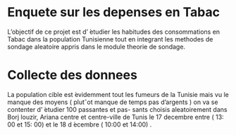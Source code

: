 # Enquete sur les depenses en Tabac
L’objectif de ce projet est d’ ́etudier les habitudes des consommations en Tabac dans la population Tunisienne tout en integrant les methodes de sondage aleatoire appris dans le module theorie de sondage.
# Collecte des donnees
La population cible est  ́evidemment tout les fumeurs de la Tunisie
mais vu le manque des moyens ( plutˆot manque de temps pas
d’argents ) on va se contenter d’ ́etudier 100 passantes et pas-
sants choisis aleatoirement dans Borj louzir, Ariana centre et
centre-ville de Tunis le 17 decembre entre ( 13: 00 et 15: 00) et
le 18 d ́ecembre ( 10:00 et 14:00) .
